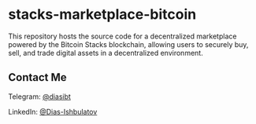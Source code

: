 # stacks-marketplace-bitcoin
This repository hosts the source code for a decentralized marketplace powered by the Bitcoin Stacks blockchain, allowing users to securely buy, sell, and trade digital assets in a decentralized environment.

## Contact Me
Telegram: [@diasibt](https://t.me/@diasibt)

LinkedIn: [@Dias-Ishbulatov](https://www.linkedin.com/in/dias-ishbulatov/)
